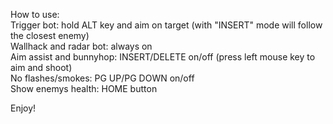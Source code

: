 How to use:\
Trigger bot: hold ALT key and aim on target (with "INSERT" mode will follow the closest enemy)\
Wallhack and radar bot: always on\
Aim assist and bunnyhop: INSERT/DELETE on/off (press left mouse key to aim and shoot)\
No flashes/smokes: PG UP/PG DOWN on/off\
Show enemys health: HOME button  

Enjoy!
